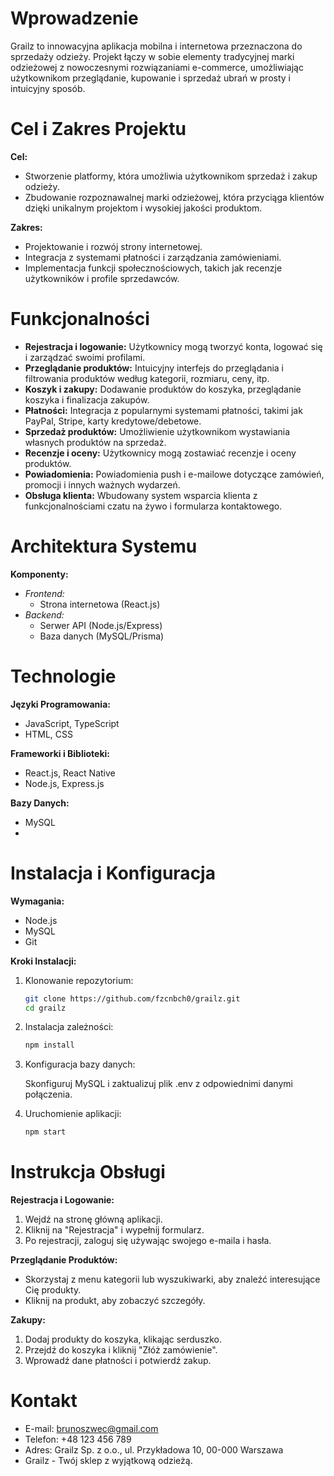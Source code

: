 # Wprowadzenie

Grailz to innowacyjna aplikacja mobilna i internetowa przeznaczona do sprzedaży odzieży. Projekt łączy w sobie elementy tradycyjnej marki odzieżowej z nowoczesnymi rozwiązaniami e-commerce, umożliwiając użytkownikom przeglądanie, kupowanie i sprzedaż ubrań w prosty i intuicyjny sposób.

# Cel i Zakres Projektu

**Cel:**

- Stworzenie platformy, która umożliwia użytkownikom sprzedaż i zakup odzieży.
- Zbudowanie rozpoznawalnej marki odzieżowej, która przyciąga klientów dzięki unikalnym projektom i wysokiej jakości produktom.

**Zakres:**

- Projektowanie i rozwój strony internetowej.
- Integracja z systemami płatności i zarządzania zamówieniami.
- Implementacja funkcji społecznościowych, takich jak recenzje użytkowników i profile sprzedawców.

# Funkcjonalności

- **Rejestracja i logowanie:** Użytkownicy mogą tworzyć konta, logować się i zarządzać swoimi profilami.
- **Przeglądanie produktów:** Intuicyjny interfejs do przeglądania i filtrowania produktów według kategorii, rozmiaru, ceny, itp.
- **Koszyk i zakupy:** Dodawanie produktów do koszyka, przeglądanie koszyka i finalizacja zakupów.
- **Płatności:** Integracja z popularnymi systemami płatności, takimi jak PayPal, Stripe, karty kredytowe/debetowe.
- **Sprzedaż produktów:** Umożliwienie użytkownikom wystawiania własnych produktów na sprzedaż.
- **Recenzje i oceny:** Użytkownicy mogą zostawiać recenzje i oceny produktów.
- **Powiadomienia:** Powiadomienia push i e-mailowe dotyczące zamówień, promocji i innych ważnych wydarzeń.
- **Obsługa klienta:** Wbudowany system wsparcia klienta z funkcjonalnościami czatu na żywo i formularza kontaktowego.

# Architektura Systemu

**Komponenty:**

- *Frontend:*
  - Strona internetowa (React.js)
- *Backend:*
  - Serwer API (Node.js/Express)
  - Baza danych (MySQL/Prisma)

# Technologie

**Języki Programowania:**

- JavaScript, TypeScript
- HTML, CSS

**Frameworki i Biblioteki:**

- React.js, React Native
- Node.js, Express.js

**Bazy Danych:**

- MySQL
- 
# Instalacja i Konfiguracja

**Wymagania:**

- Node.js
- MySQL
- Git

**Kroki Instalacji:**

1. Klonowanie repozytorium:

    ```bash
    git clone https://github.com/fzcnbch0/grailz.git
    cd grailz
    ```

2. Instalacja zależności:

    ```bash
    npm install
    ```

3. Konfiguracja bazy danych:

    Skonfiguruj MySQL i zaktualizuj plik .env z odpowiednimi danymi połączenia.

4. Uruchomienie aplikacji:

    ```bash
    npm start
    ```

# Instrukcja Obsługi

**Rejestracja i Logowanie:**

1. Wejdź na stronę główną aplikacji.
2. Kliknij na "Rejestracja" i wypełnij formularz.
3. Po rejestracji, zaloguj się używając swojego e-maila i hasła.

**Przeglądanie Produktów:**

- Skorzystaj z menu kategorii lub wyszukiwarki, aby znaleźć interesujące Cię produkty.
- Kliknij na produkt, aby zobaczyć szczegóły.

**Zakupy:**

1. Dodaj produkty do koszyka, klikając serduszko.
2. Przejdź do koszyka i kliknij "Złóż zamówienie".
3. Wprowadź dane płatności i potwierdź zakup.


# Kontakt

- E-mail: brunoszwec@gmail.com
- Telefon: +48 123 456 789
- Adres: Grailz Sp. z o.o., ul. Przykładowa 10, 00-000 Warszawa
- Grailz - Twój sklep z wyjątkową odzieżą.
